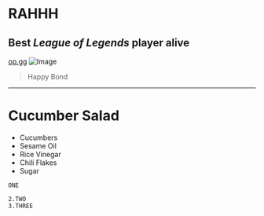 # __RAHHH__
## Best _League of Legends_ player alive
[op.gg](https://www.op.gg/summoners/na/Dioree)
![Image](https://twinfinite.net/wp-content/uploads/2022/10/Spy-x-Family-Bond-Sitting-With-Leash-on-Screenshot-1.jpg?w=1200)
>Happy Bond
---
# Cucumber Salad
* Cucumbers
* Sesame Oil
* Rice Vinegar
* Chili Flakes
* Sugar

`ONE`
```
2.TWO
3.THREE
```
